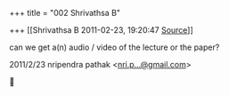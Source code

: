 +++
title = "002 Shrivathsa B"

+++
[[Shrivathsa B	2011-02-23, 19:20:47 [Source](https://groups.google.com/g/bvparishat/c/E5VmR8fCi7E)]]



can we get a(n) audio / video of the lecture or the paper?  
  
  

2011/2/23 nripendra pathak \<[nri.p...@gmail.com]()\>



